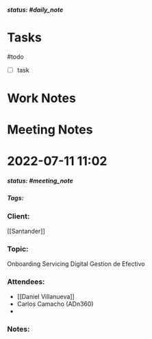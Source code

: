 ##### status: #daily_note 

# Tasks

#todo 
- [ ] task

# Work Notes

# Meeting Notes

# 2022-07-11 11:02
##### status: #meeting_note
##### Tags:

### Client:
[[Santander]]
### Topic:
Onboarding Servicing Digital Gestion de Efectivo
### Attendees:
* [[Daniel Villanueva]]
* Carlos Camacho (ADn360)
* 
### Notes:



